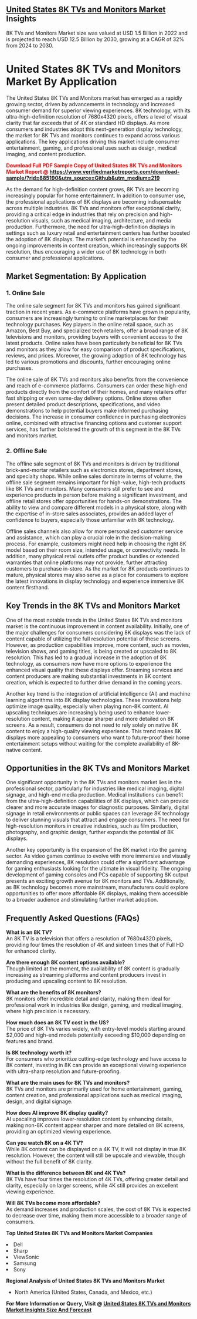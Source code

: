 <h2><a href="https://www.verifiedmarketreports.com/download-sample/?rid=885190&amp;utm_source=Github&amp;utm_medium=219" target="_blank">United States 8K TVs and Monitors Market</a> Insights</h2><p>8K TVs and Monitors Market size was valued at USD 1.5 Billion in 2022 and is projected to reach USD 12.5 Billion by 2030, growing at a CAGR of 32% from 2024 to 2030.</p><p><h1>United States 8K TVs and Monitors Market By Application</h1> <p>The United States 8K TVs and Monitors market has emerged as a rapidly growing sector, driven by advancements in technology and increased consumer demand for superior viewing experiences. 8K technology, with its ultra-high-definition resolution of 7680x4320 pixels, offers a level of visual clarity that far exceeds that of 4K or standard HD displays. As more consumers and industries adopt this next-generation display technology, the market for 8K TVs and monitors continues to expand across various applications. The key applications driving this market include consumer entertainment, gaming, and professional uses such as design, medical imaging, and content production. <strong><p><span class=""><span style="color: #ff0000;"><strong>Download Full PDF Sample Copy of United States 8K TVs and Monitors Market Report</strong> @ </span><a href="https://www.verifiedmarketreports.com/download-sample/?rid=885190&amp;utm_source=Github&amp;utm_medium=219" target="_blank">https://www.verifiedmarketreports.com/download-sample/?rid=885190&amp;utm_source=Github&amp;utm_medium=219</a></span></p></strong> <p>As the demand for high-definition content grows, 8K TVs are becoming increasingly popular for home entertainment. In addition to consumer use, the professional applications of 8K displays are becoming indispensable across multiple industries. 8K TVs and monitors offer exceptional clarity, providing a critical edge in industries that rely on precision and high-resolution visuals, such as medical imaging, architecture, and media production. Furthermore, the need for ultra-high-definition displays in settings such as luxury retail and entertainment centers has further boosted the adoption of 8K displays. The market’s potential is enhanced by the ongoing improvements in content creation, which increasingly supports 8K resolution, thus encouraging a wider use of 8K technology in both consumer and professional applications.</p> <h2>Market Segmentation: By Application</h2> <h3>1. Online Sale</h3> <p>The online sale segment for 8K TVs and monitors has gained significant traction in recent years. As e-commerce platforms have grown in popularity, consumers are increasingly turning to online marketplaces for their technology purchases. Key players in the online retail space, such as Amazon, Best Buy, and specialized tech retailers, offer a broad range of 8K televisions and monitors, providing buyers with convenient access to the latest products. Online sales have been particularly beneficial for 8K TVs and monitors as they allow for easy comparison of product specifications, reviews, and prices. Moreover, the growing adoption of 8K technology has led to various promotions and discounts, further encouraging online purchases. <p>The online sale of 8K TVs and monitors also benefits from the convenience and reach of e-commerce platforms. Consumers can order these high-end products directly from the comfort of their homes, and many retailers offer fast shipping or even same-day delivery options. Online stores often present detailed product descriptions, specifications, and video demonstrations to help potential buyers make informed purchasing decisions. The increase in consumer confidence in purchasing electronics online, combined with attractive financing options and customer support services, has further bolstered the growth of this segment in the 8K TVs and monitors market.</p> <h3>2. Offline Sale</h3> <p>The offline sale segment of 8K TVs and monitors is driven by traditional brick-and-mortar retailers such as electronics stores, department stores, and specialty shops. While online sales dominate in terms of volume, the offline sale segment remains important for high-value, high-tech products like 8K TVs and monitors. Many consumers still prefer to see and experience products in person before making a significant investment, and offline retail stores offer opportunities for hands-on demonstrations. The ability to view and compare different models in a physical store, along with the expertise of in-store sales associates, provides an added layer of confidence to buyers, especially those unfamiliar with 8K technology. <p>Offline sales channels also allow for more personalized customer service and assistance, which can play a crucial role in the decision-making process. For example, customers might need help in choosing the right 8K model based on their room size, intended usage, or connectivity needs. In addition, many physical retail outlets offer product bundles or extended warranties that online platforms may not provide, further attracting customers to purchase in-store. As the market for 8K products continues to mature, physical stores may also serve as a place for consumers to explore the latest innovations in display technology and experience immersive 8K content firsthand.</p> <h2>Key Trends in the 8K TVs and Monitors Market</h2> <p>One of the most notable trends in the United States 8K TVs and monitors market is the continuous improvement in content availability. Initially, one of the major challenges for consumers considering 8K displays was the lack of content capable of utilizing the full resolution potential of these screens. However, as production capabilities improve, more content, such as movies, television shows, and gaming titles, is being created or upscaled to 8K resolution. This has led to a gradual increase in the adoption of 8K technology, as consumers now have more options to experience the enhanced visual quality that these displays offer. Streaming services and content producers are making substantial investments in 8K content creation, which is expected to further drive demand in the coming years. <p>Another key trend is the integration of artificial intelligence (AI) and machine learning algorithms into 8K display technologies. These innovations help optimize image quality, especially when playing non-8K content. AI upscaling techniques are increasingly being used to enhance lower-resolution content, making it appear sharper and more detailed on 8K screens. As a result, consumers do not need to rely solely on native 8K content to enjoy a high-quality viewing experience. This trend makes 8K displays more appealing to consumers who want to future-proof their home entertainment setups without waiting for the complete availability of 8K-native content.</p> <h2>Opportunities in the 8K TVs and Monitors Market</h2> <p>One significant opportunity in the 8K TVs and monitors market lies in the professional sector, particularly for industries like medical imaging, digital signage, and high-end media production. Medical institutions can benefit from the ultra-high-definition capabilities of 8K displays, which can provide clearer and more accurate images for diagnostic purposes. Similarly, digital signage in retail environments or public spaces can leverage 8K technology to deliver stunning visuals that attract and engage consumers. The need for high-resolution monitors in creative industries, such as film production, photography, and graphic design, further expands the potential of 8K displays. <p>Another key opportunity is the expansion of the 8K market into the gaming sector. As video games continue to evolve with more immersive and visually demanding experiences, 8K resolution could offer a significant advantage for gaming enthusiasts looking for the ultimate in visual fidelity. The ongoing development of gaming consoles and PCs capable of supporting 8K output presents an exciting growth avenue for 8K monitors and TVs. Additionally, as 8K technology becomes more mainstream, manufacturers could explore opportunities to offer more affordable 8K displays, making them accessible to a broader audience and stimulating further market adoption.</p> <h2>Frequently Asked Questions (FAQs)</h2> <p><strong>What is an 8K TV?</strong> <br>An 8K TV is a television that offers a resolution of 7680x4320 pixels, providing four times the resolution of 4K and sixteen times that of Full HD for enhanced clarity.</p> <p><strong>Are there enough 8K content options available?</strong> <br>Though limited at the moment, the availability of 8K content is gradually increasing as streaming platforms and content producers invest in producing and upscaling content to 8K resolution.</p> <p><strong>What are the benefits of 8K monitors?</strong> <br>8K monitors offer incredible detail and clarity, making them ideal for professional work in industries like design, gaming, and medical imaging, where high precision is necessary.</p> <p><strong>How much does an 8K TV cost in the US?</strong> <br>The price of 8K TVs varies widely, with entry-level models starting around $2,000 and high-end models potentially exceeding $10,000 depending on features and brand.</p> <p><strong>Is 8K technology worth it?</strong> <br>For consumers who prioritize cutting-edge technology and have access to 8K content, investing in 8K can provide an exceptional viewing experience with ultra-sharp resolution and future-proofing.</p> <p><strong>What are the main uses for 8K TVs and monitors?</strong> <br>8K TVs and monitors are primarily used for home entertainment, gaming, content creation, and professional applications such as medical imaging, design, and digital signage.</p> <p><strong>How does AI improve 8K display quality?</strong> <br>AI upscaling improves lower-resolution content by enhancing details, making non-8K content appear sharper and more detailed on 8K screens, providing an optimized viewing experience.</p> <p><strong>Can you watch 8K on a 4K TV?</strong> <br>While 8K content can be displayed on a 4K TV, it will not display in true 8K resolution. However, the content will still be upscale and viewable, though without the full benefit of 8K clarity.</p> <p><strong>What is the difference between 8K and 4K TVs?</strong> <br>8K TVs have four times the resolution of 4K TVs, offering greater detail and clarity, especially on larger screens, while 4K still provides an excellent viewing experience.</p> <p><strong>Will 8K TVs become more affordable?</strong> <br>As demand increases and production scales, the cost of 8K TVs is expected to decrease over time, making them more accessible to a broader range of consumers.</p> </p><p><strong>Top United States 8K TVs and Monitors Market Companies</strong></p><div data-test-id=""><p><li>Dell</li><li> Sharp</li><li> ViewSonic</li><li> Samsung</li><li> Sony</li></p><div><strong>Regional Analysis of&nbsp;United States 8K TVs and Monitors Market</strong></div><ul><li dir="ltr"><p dir="ltr">North America&nbsp;(United States, Canada, and Mexico, etc.)</p></li></ul><p><strong>For More Information or Query, Visit @&nbsp;</strong><strong><a href="https://www.verifiedmarketreports.com/product/8k-tvs-and-monitors-market/?utm_source=Github&amp;utm_medium=219" target="_blank">United States 8K TVs and Monitors Market Insights Size And Forecast</a></strong></p></div>
